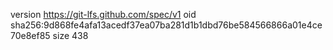 version https://git-lfs.github.com/spec/v1
oid sha256:9d868fe4afa13acedf37ea07ba281d1b1dbd76be584566866a01e4ce70e8ef85
size 438

